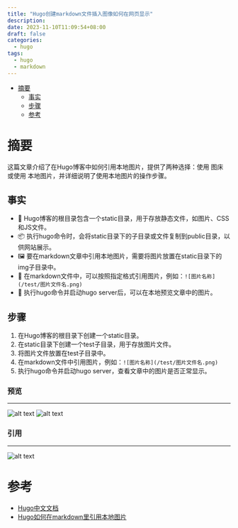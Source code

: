 ```yaml
---
title: "Hugo创建markdown文件插入图像如何在网页显示"
description: 
date: 2023-11-10T11:09:54+08:00
draft: false
categories:
  - hugo
tags:
  - hugo
  - markdown
---
```

<!--more-->

- [摘要](#摘要)
  - [事实](##事实)
  - [步骤](##步骤)
  - [参考](##参考)

# 摘要
这篇文章介绍了在Hugo博客中如何引用本地图片，提供了两种选择：使用 图床 或使用 本地图片，并详细说明了使用本地图片的操作步骤。

## 事实
- 📁 Hugo博客的根目录包含一个static目录，用于存放静态文件，如图片、CSS和JS文件。
- 📦 执行hugo命令时，会将static目录下的子目录或文件复制到public目录，以供网站展示。
- 🖼️ 要在markdown文章中引用本地图片，需要将图片放置在static目录下的img子目录中。
- 📝 在markdown文件中，可以按照指定格式引用图片，例如：`![图片名称](/test/图片文件名.png)`
- 🚀 执行hugo命令并启动hugo server后，可以在本地预览文章中的图片。

## 步骤
1. 在Hugo博客的根目录下创建一个static目录。
2. 在static目录下创建一个test子目录，用于存放图片文件。
3. 将图片文件放置在test子目录中。
4. 在markdown文件中引用图片，例如：`![图片名称](/test/图片文件名.png)`
5. 执行hugo命令并启动hugo server，查看文章中的图片是否正常显示。

### 预览
---

![alt text]("/test/image.png")
![alt text]("/test/image-1.png")


### 引用

--- 
![alt text]("/test/image.png")

# 参考
- [Hugo中文文档](https://www.gohugo.org/)
- [Hugo如何在markdown里引用本地图片](https://jincheng9.github.io/post/hugo-add-img/)